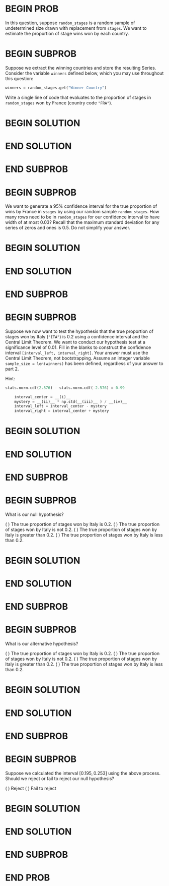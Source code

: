 # BEGIN PROB

In this question, suppose `random_stages` is a random sample of undetermined size drawn with replacement from `stages`. We want to estimate the proportion of stage wins won by each country.

# BEGIN SUBPROB

Suppose we extract the winning countries and store the resulting Series.
Consider the variable `winners` defined below, which you may use
throughout this question:

```py
winners = random_stages.get("Winner Country")
```

Write a single line of code that evaluates to the proportion of stages in `random_stages` won by France (country code `"FRA"`).


# BEGIN SOLUTION

# END SOLUTION

# END SUBPROB

# BEGIN SUBPROB

We want to generate a 95% confidence interval for the true proportion of wins by France in `stages` by using our random sample `random_stages`. How many rows need to be in `random_stages` for our confidence interval to have width of at most 0.03? Recall that the maximum standard deviation for any series of zeros and ones is 0.5. Do not simplify your answer.

# BEGIN SOLUTION

# END SOLUTION

# END SUBPROB

# BEGIN SUBPROB

Suppose we now want to test the hypothesis that the true proportion of stages won by Italy (`"ITA"`) is $0.2$ using a confidence interval and the Central Limit Theorem. We want to conduct our hypothesis test at a significance level of 0.01. Fill in the blanks to construct the confidence interval `[interval_left, interval_right]`. Your answer must use the Central Limit Theorem, not bootstrapping. Assume an integer variable `sample_size = len(winners)` has been defined, regardless of your answer to part 2.

Hint: 
```py
stats.norm.cdf(2.576) - stats.norm.cdf(-2.576) = 0.99
```

```py
    interval_center = __(i)__
    mystery = __(ii)__ * np.std(__(iii)__ ) / __(iv)__
    interval_left = interval_center - mystery
    interval_right = interval_center + mystery
```

# BEGIN SOLUTION

# END SOLUTION

# END SUBPROB

# BEGIN SUBPROB

What is our null hypothesis?

( ) The true proportion of stages won by Italy is 0.2.
( ) The true proportion of stages won by Italy is not 0.2.
( ) The true proportion of stages won by Italy is greater than 0.2.
( ) The true proportion of stages won by Italy is less than 0.2.

# BEGIN SOLUTION

# END SOLUTION

# END SUBPROB

# BEGIN SUBPROB

What is our alternative hypothesis?

( ) The true proportion of stages won by Italy is 0.2.
( ) The true proportion of stages won by Italy is not 0.2.
( ) The true proportion of stages won by Italy is greater than 0.2.
( ) The true proportion of stages won by Italy is less than 0.2.

# BEGIN SOLUTION

# END SOLUTION

# END SUBPROB

# BEGIN SUBPROB

Suppose we calculated the interval $[0.195, 0.253]$ using the above process. Should we reject or fail to reject our null hypothesis?

( ) Reject 
( ) Fail to reject

# BEGIN SOLUTION

# END SOLUTION

# END SUBPROB

# END PROB
